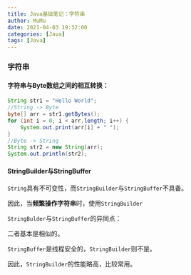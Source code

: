 ```yaml
---
title: Java基础笔记：字符串
author: MuMu
date: 2021-04-03 19:32:00
categories: [Java]
tags: [Java]
---
```


### 字符串

#### 字符串与Byte数组之间的相互转换：

```java
String str1 = "Hello World";
//String -> Byte
byte[] arr = str1.getBytes();
for (int i = 0; i < arr.length; i++) {
	System.out.print(arr[i] + " ");
}
//Byte -> String
String str2 = new String(arr);
System.out.println(str2);
```

#### StringBuilder与StringBuffer

`String`具有不可变性，而`StringBuilder`与`StringBuffer`不具备。

因此，当**频繁操作字符串**时，使用`StringBuilder `

`StringBulder`与`StringBuffer`的异同点：

二者基本是相似的。

`StringBuffer`是线程安全的，`StringBuilder`则不是。

因此，`StringBuilder`的性能略高，比较常用。

